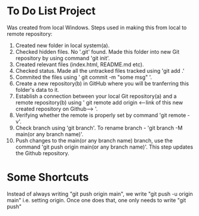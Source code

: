 # To Do List Project
Was created from local Windows. 
Steps used in making this from local to remote repository:
1. Created new folder in local system(a).
2. Checked hidden files. No '.git' found. Made this folder into new Git repository by using command 'git init'.
3. Created relevant files (index.html, README.md etc).
4. Checked status. Made all the untracked files tracked using 'git add .'
5. Commited the files using ' git commit -m "some msg" '.
6. Create a new repository(b) in GitHub where you will be tranferring this folder's data to it.
7. Establish a connection between your local Git repository(a) and a remote repository(b) using ' git remote add origin <--link of this new created repository on Github--> '.
8. Verifying whether the remote is properly set by command 'git remote -v'.
9. Check branch using 'git branch'. To rename branch - 'git branch -M main(or any branch name)'.
10. Push changes to the main(or any branch name) branch, use the command 'git push origin main(or any branch name)'. This step updates the Github repository.

# Some Shortcuts
Instead of always writing "git push origin main", we write "git push -u origin main" i.e. setting origin. Once one does that, one only needs to write "git push" 